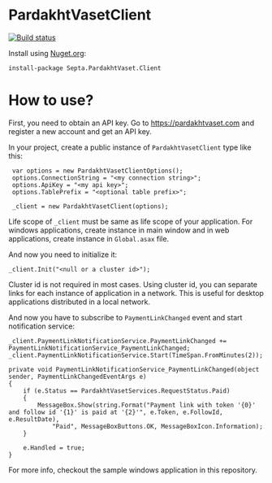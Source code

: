 # PardakhtVasetClient
[![Build status](https://ci.appveyor.com/api/projects/status/h4ow4efs3f6j2buk?svg=true)](https://ci.appveyor.com/project/Jalalx/pardakhtvasetclient)

Install using [Nuget.org](https://www.nuget.org/packages/Septa.PardakhtVaset.Client):

    install-package Septa.PardakhtVaset.Client


# How to use?

First, you need to obtain an API key. Go to https://pardakhtvaset.com and register a new account and get an API key.

In your project, create a public instance of `PardakhtVasetClient` type like this:

     var options = new PardakhtVasetClientOptions();
     options.ConnectionString = "<my connection string>";
     options.ApiKey = "<my api key>";
     options.TablePrefix = "<optional table prefix>";

     _client = new PardakhtVasetClient(options);

Life scope of `_client` must be same as life scope of your application. For windows applications, create instance in main window and in web applications, create instance in `Global.asax` file.

And now you need to initialize it:

    _client.Init("<null or a cluster id>");
    
Cluster id is not required in most cases. Using cluster id, you can separate links for each instance of application in a network. This is useful for desktop applications distributed in a local network.

And now you have to subscribe to `PaymentLinkChanged` event and start notification service:

    _client.PaymentLinkNotificationService.PaymentLinkChanged += PaymentLinkNotificationService_PaymentLinkChanged;
    _client.PaymentLinkNotificationService.Start(TimeSpan.FromMinutes(2));
    
    private void PaymentLinkNotificationService_PaymentLinkChanged(object sender, PaymentLinkChangedEventArgs e)
    {
        if (e.Status == PardakhtVasetServices.RequestStatus.Paid)
        {
            MessageBox.Show(string.Format("Payment link with token '{0}' and follow id '{1}' is paid at '{2}'", e.Token, e.FollowId, e.ResultDate),
                "Paid", MessageBoxButtons.OK, MessageBoxIcon.Information);
        }

        e.Handled = true;
    }
    
For more info, checkout the sample windows application in this repository.
